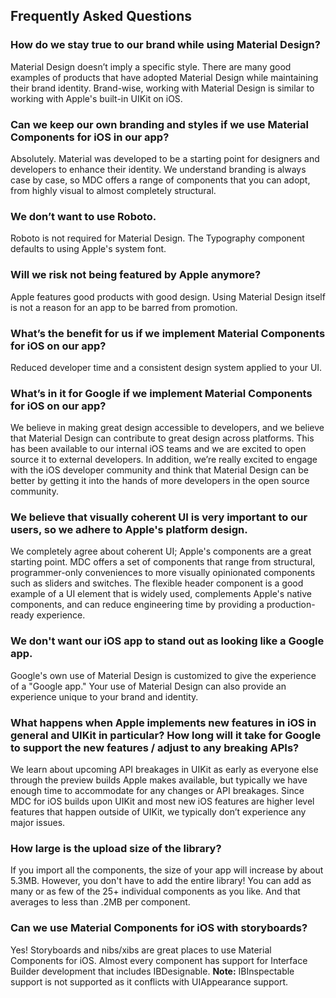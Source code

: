<!--docs:
title: "Frequently Asked Questions"
layout: landing
section: howto
path: /docs/faq/
-->

## Frequently Asked Questions

### How do we stay true to our brand while using Material Design?

Material Design doesn’t imply a specific style. There are many good examples of products that have adopted Material Design while maintaining their brand identity. Brand-wise, working with Material Design is similar to working with Apple's built-in UIKit on iOS.

### Can we keep our own branding and styles if we use Material Components for iOS in our app?

Absolutely. Material was developed to be a starting point for designers and developers to enhance their identity. We understand branding is always case by case, so MDC offers a range of components that you can adopt, from highly visual to almost completely structural.

### We don’t want to use Roboto.

Roboto is not required for Material Design. The Typography component defaults to using Apple's system font.

### Will we risk not being featured by Apple anymore?

Apple features good products with good design. Using Material Design itself is not a reason for an app to be barred from promotion.

### What’s the benefit for us if we implement Material Components for iOS on our app?

Reduced developer time and a consistent design system applied to your UI.

### What’s in it for Google if we implement Material Components for iOS on our app?

We believe in making great design accessible to developers, and we believe that Material Design can contribute to great design across platforms. This has been available to our internal iOS teams and we are excited to open source it to external developers. In addition, we’re really excited to engage with the iOS developer community and think that Material Design can be better by getting it into the hands of more developers in the open source community.

### We believe that visually coherent UI is very important to our users, so we adhere to Apple's platform design.

We completely agree about coherent UI; Apple's components are a great starting point. MDC offers a set of components that range from structural, programmer-only conveniences to more visually opinionated components such as sliders and switches. The flexible header component is a good example of a UI element that is widely used, complements Apple's native components, and can reduce engineering time by providing a production-ready experience.

### We don't want our iOS app to stand out as looking like a Google app.

Google's own use of Material Design is customized to give the experience of a "Google app." Your use of Material Design can also provide an experience unique to your brand and identity.

### What happens when Apple implements new features in iOS in general and UIKit in particular? How long will it take for Google to support the new features / adjust to any breaking APIs?

We learn about upcoming API breakages in UIKit as early as everyone else through the preview builds Apple makes available, but typically we have enough time to accommodate for any changes or API breakages. Since MDC for iOS builds upon UIKit and most new iOS features are higher level features that happen outside of UIKit, we typically don’t experience any major issues.

### How large is the upload size of the library?

If you import all the components, the size of your app will increase by about 5.3MB. However, you don't have to add the entire library! You can add as many or as few of the 25+ individual components as you like. And that averages to less than .2MB per component.

### Can we use Material Components for iOS with storyboards?

Yes! Storyboards and nibs/xibs are great places to use Material Components for iOS. Almost every component has support for Interface Builder development that includes IBDesignable. **Note:** IBInspectable support is not supported as it conflicts with UIAppearance support.
